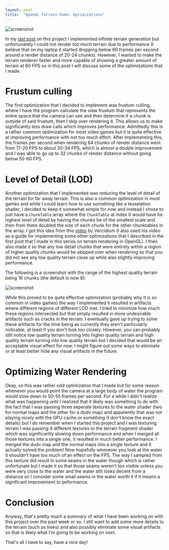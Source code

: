 ```yaml
---
layout: post
title:  "OpenGL Terrain Demo: Optimizations"
---
```


![screenshot](/blog/images/terrain-optimization1.jpg)

In my [last post](https://jli69.github.io/blog/2024/05/07/infinite-terrain.html) 
on this project I implemented infinite terrain generation but unfortunately I
could not render too much terrain due to performance (I believe that on my laptop
it started dropping below 60 frames per second around a render distance of 20-24
chunks). However, I wanted to make the terrain renderer faster and more capable
of showing a greater amount of terrain at 60 FPS so in this post I will discuss
some of the optimizations that I made.

# Frustum culling
The first optimization that I decided to implement was frustum culling, where
I have the program calculate the view frustum that represents the entire space
that the camera can see and then determine if a chunk is outside of said frustum,
then I skip over rendering it. This allows us to make significantly less draw
calls which improves performance. Admittedly this is a rather common optimization
for most video games but it is quite effective at improving performance with
not too much effort. After implementing this, the frames per second when
rendering 64 chunks of render distance went from 17-20 FPS to about 30-34 FPS,
which is almost a double improvement and I was able to go up to 32 chunks of
render distance without going below 55-60 FPS.

# Level of Detail (LOD)
Another optimization that I implemented was reducing the level of detail of
the terrain for far away terrain. This is also a common optimization in most
games and while I could learn how to use something like a tesselation shader,
I decided to keep it somewhat simple for now and instead I chose to just have
a `ChunkTable` array where the `ChunkTable` at index 0 would have he highest
level of detail by having the chunks be of the smallest scale and then from
there doubled the size of each chunk for the other chunktables in the array.
I got this idea from this [video](https://www.youtube.com/watch?v=5zlfJW2VGLM) 
by Vercidium (I also used his video as a guide for implementing some other 
optimizations that I described in the first post that I made in this series on
terrain rendering in OpenGL). I then also made it so that any low detail chunks
that were entirely within a region of higher quality chunks would be skipped
over when rendering so that you did not see any low quality terrain close up
while also slightly improving performance.

The following is a screenshot with the range of the highest quality terrain
being 16 chunks (the default is now 8):

![screenshot](/blog/images/terrain-optimization2.jpg)

While this proved to be quite effective optimization (probably why it is so
common in video games) the way I implemented it resulted in artifacts where
different regions of different LOD met. I tried to minimize how much these
regions intersected but that simply resulted in more undesirable artifacts such
as cracks in the terrain. I eventually gave up trying to solve these artifacts
for the time being as currently they aren't particularly noticable, at least if
you don't look too closely. However, you can probably still notice low quality
terrain turning into higher quality terrain and high quality terrain turning into
low quality terrain but I decided that would be an acceptable visual effect for
now. I might figure out some ways to eliminate or at least better hide any
visual artifacts in the future.

# Optimizing Water Rendering
Okay, so this was rather odd optimization that I made but for some reason whenever
you would point the camera at a large body of water the program would slow down
to 50-55 frames per second. For a while I didn't realize what was happening
until I realized that it likely was something to do with the fact that I was
passing three seperate textures to the water shader (two for normal maps and the
other for a dudv map) and apparently that was not playing nicely with the GPU
cache or something (I don't know the exact details) but I do remember when I
started this project and I was texturing terrain I was passing 4 different
textures to the terrain fragment shader which was significantly slowing down
performance and when I merged all those textures into a single one, it resulted
in much better performance. I merged the dudv map and the normal maps into a
single texture and it actually solved the problem! Now hopefully whenever you 
look at the water it shouldn't have too much of an effect on the FPS. The way
I sampled from this texture did result in some seams in the water though which 
is rather unfortunate but I made it so that those seams weren't too visible
unless you were very close to the water and the water still looks decent from
a distance so I consider some small seams in the water worth it if it means
a significant improvement to peformance.

# Conclusion
Anyway, that's pretty much a summary of what I have been working on with this
project over the past week or so. I still want to add some more details to the
terrain (such as trees) and also possibly eliminate some visual artifacts so that
is likely what I'm going to be working on next.

That's all I have to say, have a nice day!
